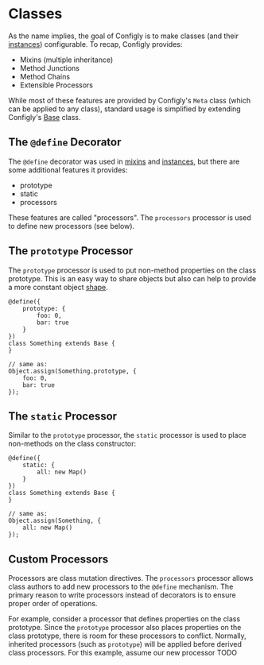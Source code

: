 # Classes

As the name implies, the goal of Configly is to make classes (and their
[instances](./Instances.md)) configurable. To recap, Configly provides:

 - Mixins (multiple inheritance)
 - Method Junctions
 - Method Chains
 - Extensible Processors

While most of these features are provided by Configly's `Meta` class (which can be applied
to any class), standard usage is simplified by extending Configly's [Base](./Base.md) class.

## The `@define` Decorator

The `@define` decorator was used in [mixins](./Mixins.md) and [instances](./Instances.md),
but there are some additional features it provides:

 - prototype
 - static
 - processors

These features are called "processors". The `processors` processor is used to define new
processors (see below).

## The `prototype` Processor

The `prototype` processor is used to put non-method properties on the class prototype. This
is an easy way to share objects but also can help to provide a more constant object
[shape](https://draft.li/blog/2016/12/22/javascript-engines-hidden-classes/).

    @define({
        prototype: {
            foo: 0,
            bar: true
        }
    })
    class Something extends Base {
    }
    
    // same as:
    Object.assign(Something.prototype, {
        foo: 0,
        bar: true
    });

## The `static` Processor

Similar to the `prototype` processor, the `static` processor is used to place non-methods
on the class constructor:

    @define({
        static: {
            all: new Map()
        }
    })
    class Something extends Base {
    }
    
    // same as:
    Object.assign(Something, {
        all: new Map()
    });

## Custom Processors

Processors are class mutation directives. The `processors` processor allows class authors
to add new processors to the `@define` mechanism. The primary reason to write processors
instead of decorators is to ensure proper order of operations.

For example, consider a processor that defines properties on the class prototype. Since
the `prototype` processor also places properties on the class prototype, there is room for
these processors to conflict. Normally, inherited processors (such as `prototype`) will be
applied before derived class processors. For this example, assume our new processor 
TODO
